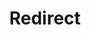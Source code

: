 ﻿---
layout: src/layouts/Redirect.astro
title: Redirect
redirect: /docs/octopus-rest-api/cli/octopus-worker-listening-tentacle-list
pubDate:  2023-01-01
navSearch: false
navSitemap: false
navMenu: false
---
